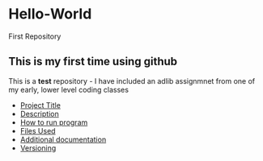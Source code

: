 # Hello-World
First Repository
## This is my first time using github
This is a **test** repository - I have included an adlib assignmnet from one of my early, lower level coding classes

- [Project Title](#Project-title) 
- [Description](#Description)
- [How to run program](#How-to-run-program)
- [Files Used](#Files-Used)
- [Additional documentation](#Additional-documentation)
- [Versioning](#Versioning)

